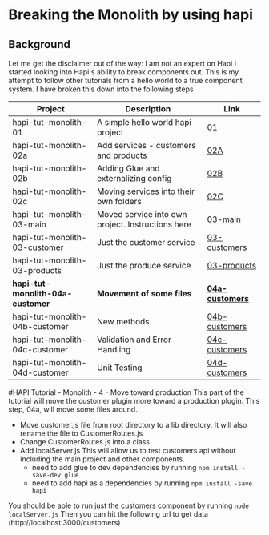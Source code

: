 # Breaking the Monolith by using hapi 
## Background
Let me get the disclaimer out of the way: I am not an expert on Hapi
I started looking into Hapi's ability to break components out.
This is my attempt to follow other tutorials from a hello world to a true component system.
I have broken this down into the following steps

| Project  | Description | Link |
|---|---|---|
|hapi-tut-monolith-01|A simple hello world hapi project| [01](https://github.com/quapaw/hapi-tut-monolith-01)|
|hapi-tut-monolith-02a|Add services - customers and products| [02A](https://github.com/quapaw/hapi-tut-monolith-02a)|
|hapi-tut-monolith-02b|Adding Glue and externalizing config| [02B](https://github.com/quapaw/hapi-tut-monolith-02b)|
|hapi-tut-monolith-02c|Moving services into their own folders| [02C](https://github.com/quapaw/hapi-tut-monolith-02c)|
|hapi-tut-monolith-03-main|Moved service into own project. Instructions here| [03-main](https://github.com/quapaw/hapi-tut-monolith-03-main)|
|hapi-tut-monolith-03-customer|Just the customer service| [03-customers](https://github.com/quapaw/hapi-tut-monolith-03-customers)|
|hapi-tut-monolith-03-products|Just the produce service| [03-products](https://github.com/quapaw/hapi-tut-monolith-03-products)|
|**hapi-tut-monolith-04a-customer**|**Movement of some files**| **[04a-customers](https://github.com/quapaw/hapi-tut-monolith-04a-customers)**|
|hapi-tut-monolith-04b-customer|New methods| [04b-customers](https://github.com/quapaw/hapi-tut-monolith-04b-customers)|
|hapi-tut-monolith-04c-customer|Validation and Error Handling|[04c-customers](https://github.com/quapaw/hapi-tut-monolith-04c-customers)|
|hapi-tut-monolith-04d-customer|Unit Testing|[04d-customers](https://github.com/quapaw/hapi-tut-monolith-04d-customers)|


#HAPI Tutorial - Monolith - 4 - Move toward production
This part of the tutorial will move the customer plugin more toward a production plugin.
This step, 04a, will move some files around.

* Move customer.js file from root directory to a lib directory.  It will also rename the file to CustomerRoutes.js
* Change CustomerRoutes.js into a class
* Add localServer.js
This will allow us to test customers api without including the main project and other components.
    * need to add glue to dev dependencies by running ```npm install -save-dev glue```
    * need to add hapi as a dependencies by running ```npm install -save hapi```
    
    
You should be able to run just the customers component by running ```node localServer.js```
Then you can hit the following url to get data (http://localhost:3000/customers)
 